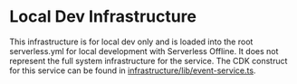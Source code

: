 # Local Dev Infrastructure

This infrastructure is for local dev only and is loaded into the root serverless.yml for local development with Serverless Offline. It does not represent the full system infrastructure for the service. The CDK construct for this service can be found in [infrastructure/lib/event-service.ts](../../../infrastructure/lib/event-service.ts).
